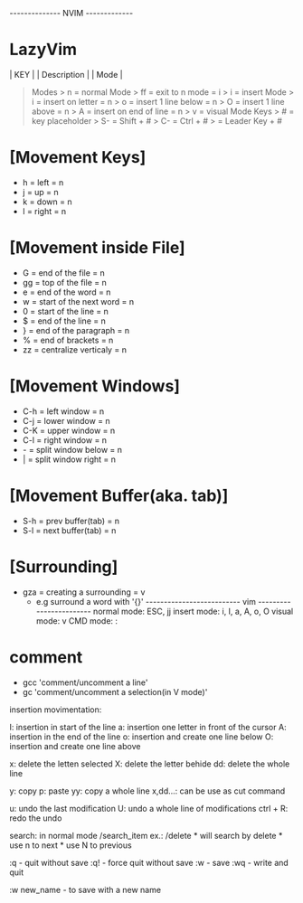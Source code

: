 -------------- NVIM -------------
# LazyVim
| KEY |   | Description |			 | Mode |

> Modes	
	> n = normal Mode
		> ff = exit to n mode  			= i
	> i = insert Mode
		> i = insert on letter 			= n
		> o = insert 1 line below 		= n
		> O = insert 1 line above 		= n
		> A = insert on end of line 	= n 
	> v = visual Mode
> Keys
	> # = key placeholder
	> S- = Shift + #
	> C- = Ctrl + #
	> <L> = Leader Key + #
	
# [Movement Keys]
* h	= left  							= n 
* j	= up  								= n 
* k = down  							= n 
* l	= right 							= n 

# [Movement inside File]
* G = end of the file					= n
* gg = top of the file					= n
* e = end of the word					= n
* w = start of the next word			= n
* 0 = start of the line					= n
* $ = end of the line					= n
* } = end of the paragraph				= n
* % = end of brackets					= n
* zz = centralize verticaly				= n

# [Movement Windows]
* C-h	= left window 					= n  
* C-j	= lower window  				= n 
* C-K	= upper window  				= n 
* C-l	= right window  				= n 
* <L>-  = split window below    		= n 
* <L>|  = split window right 			= n

# [Movement Buffer(aka. tab)]
* S-h   = prev buffer(tab) 				= n 
* S-l 	= next buffer(tab) 				= n 

# [Surrounding]
* gza  = creating a surrounding  		= v
	* e.g surround a word with '{}'
-------------------------- vim ------------------------
normal mode: ESC, jj
insert mode: i, I, a, A, o, O
visual mode: v
  CMD  mode: :
# comment
* gcc  		'comment/uncomment a line'
* gc 		'comment/uncomment a selection(in V mode)'



insertion movimentation:

I: insertion in start of the line
a: insertion one letter in front of the cursor
A: insertion in the end of the line
o: insertion and create one line below
O: insertion and create one line above

x: delete the letten selected
X: delete the letter behide
dd: delete the whole line

y: copy
p: paste
yy: copy a whole line
x,dd...: can be use as cut command

u: undo the last modification
U: undo a whole line of modifications
ctrl + R: redo the undo

search:
in normal mode  /search_item
ex.: /delete
	* will search by delete
	* use n to next
	* use N to previous

:q  - quit without save
:q! - force quit without save
:w  - save 
:wq - write and quit

:w new_name - to save with a new name

